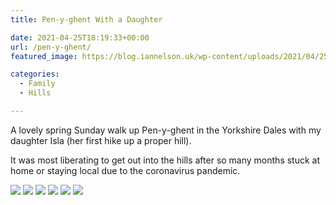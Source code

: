 ```yaml
---
title: Pen-y-ghent With a Daughter

date: 2021-04-25T18:19:33+00:00
url: /pen-y-ghent/
featured_image: https://blog.iannelson.uk/wp-content/uploads/2021/04/251818_IMG_2583.jpg

categories:
  - Family
  - Hills

---
```

A lovely spring Sunday walk up Pen-y-ghent in the Yorkshire Dales with my daughter Isla (her first hike up a proper hill).

It was most liberating to get out into the hills after so many months stuck at home or staying local due to the coronavirus pandemic.

![](https://cdn.iannelson.uk/uploads/2023/08/251817_PXL_20210425_061405258.jpg)
![](https://cdn.iannelson.uk/uploads/2023/08/251817_IMG_2583.jpg)
![](https://cdn.iannelson.uk/uploads/2023/08/251818_IMG_2586.jpg)
![](https://cdn.iannelson.uk/uploads/2023/08/251818_IMG_2589.jpg)
![](https://cdn.iannelson.uk/uploads/2023/08/251818_IMG_2587.jpg)
![](https://cdn.iannelson.uk/uploads/2023/08/251818_IMG_2588.jpg)